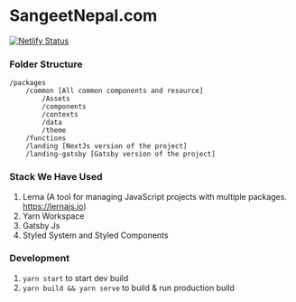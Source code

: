 # SangeetNepal.com


[![Netlify Status](https://api.netlify.com/api/v1/badges/d9753e94-0851-47a7-9b0c-0131366070a5/deploy-status)](https://app.netlify.com/sites/sangeetnepal/deploys)


### Folder Structure

```
/packages
	/common [All common components and resource]
		/Assets
		/components
		/contexts
		/data
		/theme
	/functions
	/landing [NextJs version of the project]
	/landing-gatsby [Gatsby version of the project]
```

### Stack We Have Used

1. Lerna (A tool for managing JavaScript projects with multiple packages. https://lernajs.io)
2. Yarn Workspace
3. Gatsby Js
4. Styled System and Styled Components


### Development

1. `yarn start` to start dev build
2. `yarn build && yarn serve` to build & run production build

